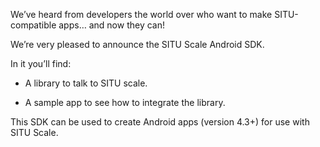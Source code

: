 We’ve heard from developers the world over who want to make SITU-compatible apps… and now they can!

We’re very pleased to announce the SITU Scale Android SDK. 

In it you’ll find:

* A library to talk to SITU scale.

* A sample app to see how to integrate the library.

This SDK can be used to create Android apps (version 4.3+) for use with SITU Scale.
